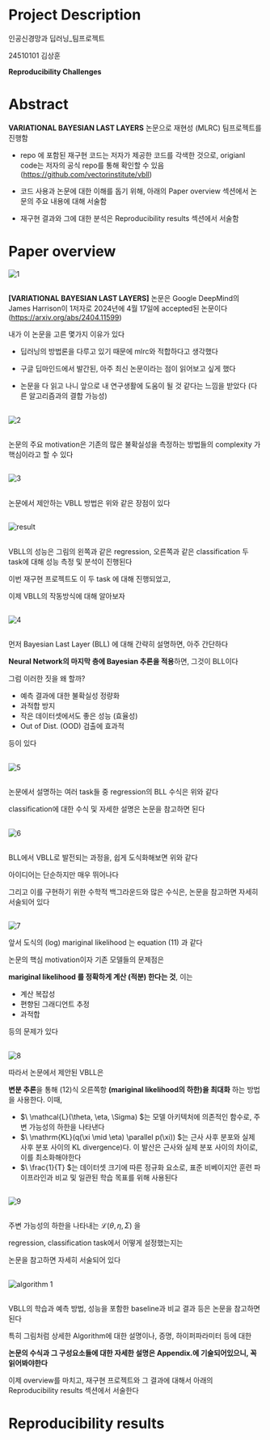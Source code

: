 # Project Description

인공신경망과 딥러닝_팀프로젝트

24510101 김상훈

**Reproducibility Challenges**

# Abstract
 **VARIATIONAL BAYESIAN LAST LAYERS** 논문으로 재현성 (MLRC) 팀프로젝트를 진행함

 - repo 에 포함된 재구현 코드는 저자가 제공한 코드를 각색한 것으로, origianl code는 저자의 공식 repo를 통해 확인할 수 있음 (https://github.com/vectorinstitute/vbll)

 - 코드 사용과 논문에 대한 이해를 돕기 위해, 아래의 Paper overview 섹션에서 논문의 주요 내용에 대해 서술함

 - 재구현 결과와 그에 대한 분석은 Reproducibility results 섹션에서 서술함

# Paper overview

![1](./git_fig/1.png)

##
**[VARIATIONAL BAYESIAN LAST LAYERS]** 논문은 Google DeepMind의 James Harrison이 1저자로 2024년에 4월 17일에 accepted된 논문이다 (https://arxiv.org/abs/2404.11599)

내가 이 논문을 고른 몇가지 이유가 있다

- 딥러닝의 방법론을 다루고 있기 때문에 mlrc와 적합하다고 생각했다

- 구글 딥마인드에서 발간된, 아주 최신 논문이라는 점이 읽어보고 싶게 했다

- 논문을 다 읽고 나니 앞으로 내 연구생활에 도움이 될 것 같다는 느낌을 받았다 (다른 알고리즘과의 결합 가능성)

##
![2](./git_fig/2.png)

##

논문의 주요 motivation은 기존의 많은 불확실성을 측정하는 방법들의 complexity 가 핵심이라고 할 수 있다 

##
![3](./git_fig/3.png)

##
논문에서 제안하는 VBLL 방법은 위와 같은 장점이 있다 

##
![result](./git_fig/result.png)

##
VBLL의 성능은 그림의 왼쪽과 같은 regression, 오른쪽과 같은 classification 두 task에 대해 성능 측정 및 분석이 진행된다

이번 재구현 프로젝트도 이 두 task 에 대해 진행되었고,

이제 VBLL의 작동방식에 대해 알아보자

##
![4](./git_fig/4.png)

##

먼저 Bayesian Last Layer (BLL) 에 대해 간략히 설명하면, 아주 간단하다

**Neural Network의 마지막 층에 Bayesian 추론을 적용**하면, 그것이 BLL이다 


그럼 이러한 짓을 왜 할까?
- 예측 결과에 대한 불확실성 정량화
- 과적합 방지
- 작은 데이터셋에서도 좋은 성능 (효율성)
- Out of Dist. (OOD) 검출에 효과적

등이 있다

##
![5](./git_fig/5.png)

##
논문에서 설명하는 여러 task들 중 regression의 BLL 수식은 위와 같다 

classification에 대한 수식 및 자세한 설명은 논문을 참고하면 된다

##

![6](./git_fig/6.PNG)

##

BLL에서 VBLL로 발전되는 과정을, 쉽게 도식화해보면 위와 같다

아이디어는 단순하지만 매우 뛰어나다

그리고 이를 구현하기 위한 수학적 백그라운드와 많은 수식은, 논문을 참고하면 자세히 서술되어 있다

##

![7](./git_fig/7.png)

앞서 도식의 (log) mariginal likelihood 는 equation (11) 과 같다

논문의 핵심 motivation이자 기존 모델들의 문제점은

**mariginal likelihood 를 정확하게 계산 (적분) 한다는 것**, 이는 
- 계산 복잡성
- 편향된 그래디언트 추정
- 과적합

등의 문제가 있다

##
![8](./git_fig/8.png)

따라서 논문에서 제안된 VBLL은 

**변분 추론**을 통해 (12)식 오른쪽항 **(mariginal likelihood의 하한)을 최대화** 하는 방법을 사용한다. 이때,
- $\ \mathcal{L}(\theta, \eta, \Sigma) \$는 모델 아키텍처에 의존적인 함수로, 주변 가능성의 하한을 나타낸다
- $\ \mathrm{KL}(q(\xi \mid \eta) \parallel p(\xi)) \$는 근사 사후 분포와 실제 사후 분포 사이의 KL divergence)다. 이 발산은 근사와 실제 분포 사이의 차이로, 이를 최소화해야한다
- $\ \frac{1}{T} \$는 데이터셋 크기에 따른 정규화 요소로, 표준 비베이지안 훈련 파이프라인과 비교 및 일관된 학습 목표를 위해 사용된다

##
![9](./git_fig/9.png)

##

주변 가능성의 하한을 나타내는 $\mathcal{L}(\theta, \eta, \Sigma)$ 을 

regression, classification task에서 어떻게 설정했는지는

논문을 참고하면 자세히 서술되어 있다

##

![algorithm 1](./git_fig/algorithm1.png)

##

VBLL의 학습과 예측 방법, 성능을 포함한 baseline과 비교 결과 등은 논문을 참고하면 된다

특히 그림처럼 상세한 Algorithm에 대한 설명이나, 증명, 하이퍼파라미터 등에 대한 

**논문의 수식과 그 구성요소들에 대한 자세한 설명은 Appendix.에 기술되어있으니, 꼭 읽어봐야한다**

이제 overview를 마치고, 재구현 프로젝트와 그 결과에 대해서 아래의 Reproducibility results 섹션에서 서술한다

# Reproducibility results

